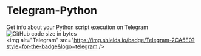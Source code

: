 # Telegram-Python
Get info about your Python script execution on Telegram  
![GitHub code size in bytes](https://img.shields.io/github/languages/code-size/sid-r-singh/telegram-python?color=brightgreen&logo=github&style=for-the-badge)  
<img alt="Telegram" src="https://img.shields.io/badge/Telegram-2CA5E0?style=for-the-badge&logo=telegram />

